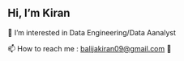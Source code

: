 ## Hi, I’m Kiran

👀 I’m interested in Data Engineering/Data Aanalyst

📫 How to reach me : balijakiran09@gmail.com 👋

<!--
**balijak/balijak** is a ✨ _special_ ✨ repository because its `README.md` (this file) appears on your GitHub profile.

Here are some ideas to get you started:
👋 Hi, I’m Kiran
👀 I’m interested in Data Engineering/Data Aanalyst
📫 How to reach me : balijakiran09@gmail.com
-->
